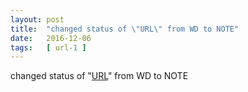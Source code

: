 ```yaml
---
layout: post
title:  "changed status of \"URL\" from WD to NOTE"
date:   2016-12-06
tags:   [ url-1 ]
---
```


changed status of "[URL](/spec/url-1)" from WD to NOTE

